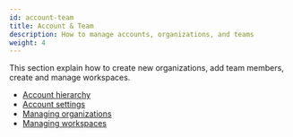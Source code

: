 ```yaml
---
id: account-team
title: Account & Team
description: How to manage accounts, organizations, and teams
weight: 4
---
```


This section explain how to create new organizations, add team members, create and manage workspaces.

- [Account hierarchy](/docs/account-team/hierarchy/)
- [Account settings](/docs/account-team/account-settings/)
- [Managing organizations](/docs/account-team/organizations/)
- [Managing workspaces](/docs/account-team/workspaces/)
